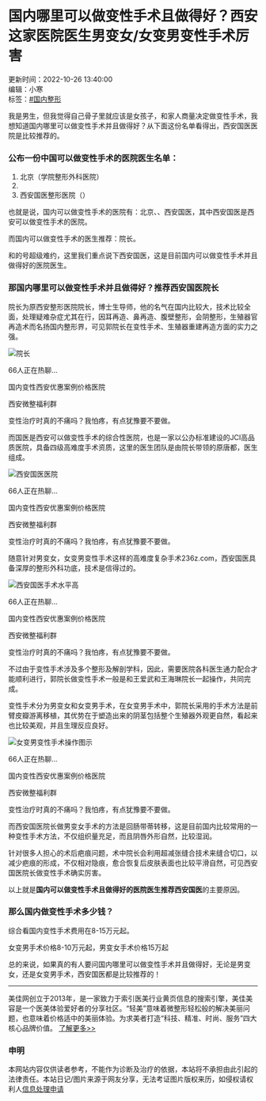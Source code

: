 # 国内哪里可以做变性手术且做得好？西安这家医院医生男变女/女变男变性手术厉害

更新时间：2022-10-26 13:40:00  
编辑：小寒  
标签：[#国内整形](/article/list-catid-246)

我是男生，但我觉得自己骨子里就应该是女孩子，和家人商量决定做变性手术，我想知道国内哪里可以做变性手术并且做得好？从下面这份名单看得出，西安国医医院是比较推荐的。

### 公布一份中国可以做变性手术的医院医生名单：

1. 北京（学院整形外科医院）
2. 
3. 西安国医整形医院（）

也就是说，国内可以做变性手术的医院有：北京、、西安国医，其中西安国医是西安可以做变性手术的医院。

而国内可以做变性手术的医生推荐：院长。

和的号超级难约，这里我们重点说下西安国医，这是目前国内可以做变性手术并且做得好的医院医生。

### 那国内哪里可以做变性手术并且做得好？推荐西安国医院长

院长为原西安整形医院院长，博士生导师，他的名气在国内比较大，技术比较全面，处理疑难杂症尤其在行，因耳再造、鼻再造、腹壁整形，会阴整形，生殖器官再造术而名扬国内整形界，可见郭院长在变性手术、生殖器重建再造方面的实力之强。

![院长](https://img.236z.com/uploads/2022/1026/20221026_1666761859902401.png)

66人正在热聊...

国内变性西安优惠案例价格医院

西安微整福利群

变性治疗时真的不痛吗？我怕疼，有点犹豫要不要做。

而国医是西安可以做变性手术的综合性医院，也是一家以公办标准建设的JCI高品质医院，具备四级高难度手术资质，这里的医生团队是由院长带领的原唐都，医生组成。

![西安国医医院](https://img.236z.com/uploads/2022/1026/20221026_1666762364803142.png)

66人正在热聊...

国内变性西安优惠案例价格医院

西安微整福利群

变性治疗时真的不痛吗？我怕疼，有点犹豫要不要做。

随意针对男变女，女变男变性手术这样的高难度复杂手术236z.com，西安国医具备深厚的整形外科功底，技术是信得过的。

![西安国医手术水平高](https://img.236z.com/uploads/2022/0610/20220610_1654849365588297.png)

66人正在热聊...

国内变性西安优惠案例价格医院

西安微整福利群

变性治疗时真的不痛吗？我怕疼，有点犹豫要不要做。

不过由于变性手术涉及多个整形及解剖学科，因此，需要医院各科医生通力配合才能顺利进行，郭院长做变性手术一般是和王爱武和王海琳院长一起操作，共同完成。

变性手术分为男变女和女变男手术，在女变男手术中，郭院长采用的手术方法是前臂皮瓣游离移植，其优势在于塑造出来的阴茎包括整个生殖器外观更自然，看起来也比较美观，并且生理反应良好。

![女变男变性手术操作图示](https://img.236z.com/uploads/2022/0610/20220610_1654849661788694.png)

66人正在热聊...

国内变性西安优惠案例价格医院

西安微整福利群

变性治疗时真的不痛吗？我怕疼，有点犹豫要不要做。

而西安国医院长做男变女手术的方法是回肠带蒂转移，这是目前国内比较常用的一种变性手术方法，不仅组织量充足，而且阴唇外形自然，比较湿润。

针对很多人担心的术后疤痕问题，术中院长会利用超减张缝合技术来缝合切口，以减少疤痕的形成，不仅相对隐痕，愈合恢复后皮肤表面也比较平滑自然，可见西安国医院长做变性手术确实厉害。

以上就是**国内可以做变性手术且做得好的医院医生推荐西安国医**的主要原因。

### 那么国内做变性手术多少钱？

综合看国内变性手术费用在8-15万元起。

女变男手术价格8-10万元起，男变女手术价格15万起

总的来说，如果真的有人要问国内哪里可以做变性手术并且做得好，无论是男变女，还是女变男手术，西安国医都是比较推荐的！

---

美佳网创立于2013年，是一家致力于索引医美行业黄页信息的搜索引擎，美佳美容是一个医美体验爱好者的分享社区。“轻美”意味着微整形轻松般的解决美丽问题，也意味着价格适中的美丽体验。为求美者打造“科技、精准、时尚、服务”四大核心品牌价值。 [了解更多>>](https://www.236z.com/member/intro-type-about)

### 申明

本网站内容仅供读者参考，不能作为诊断及治疗的依据，本站将不承担由此引起的法律责任。本站日记/图片来源于网友分享，无法考证图片版权来历，如侵权请权利人[信息处理申请](https://www.236z.com/member/intro-type-contact)